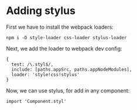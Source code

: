 # Adding stylus

First we have to install the webpack loaders:

`npm i -D style-loader css-loader stylus-loader`

Next, we add the loader to webpack dev config:

```babel
{
  test: /\.styl$/,
  include: [paths.appSrc, paths.appNodeModules],
  loader: 'style!css!stylus'
}
```

Now, we can use stylus, for add in any component:

`import 'Component.styl'`
